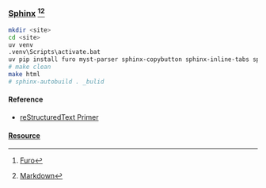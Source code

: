 ### [Sphinx](https://www.sphinx-doc.org/en/master/) [^1][^2]

```sh
mkdir <site>
cd <site>
uv venv
.venv\Scripts\activate.bat
uv pip install furo myst-parser sphinx-copybutton sphinx-inline-tabs sphinx-external-toc sphinx-datatables sphinxcontrib.asciinema sphinxext-photofinish sphinxcontrib-video sphinx-quickstart sphinx-autobuild
# make clean
make html
# sphinx-autobuild . _bulid
```

#### Reference

- [reStructuredText Primer](https://www.sphinx-doc.org/en/master/usage/restructuredtext/basics.html)

#### [Resource](https://www.dolthub.com/repositories/scillidan/resource/data/main/sphinx)

[^1]: [Furo](https://github.com/pradyunsg/furo)
[^2]: [Markdown](https://www.sphinx-doc.org/en/master/usage/markdown.html)